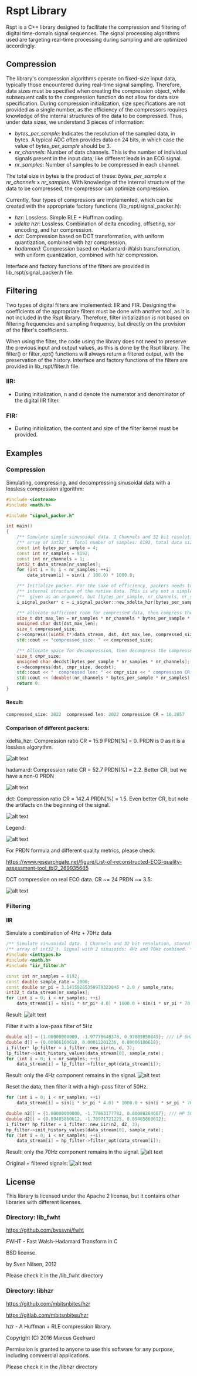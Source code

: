 # Rspt Library

Rspt is a C++ library designed to facilitate the compression and filtering of digital time-domain signal sequences. The signal processing algorithms used are targeting real-time processing during sampling and are optimized accordingly.

## Compression

The library's compression algorithms operate on fixed-size input data, typically those encountered during real-time signal sampling. Therefore, data sizes must be specified when creating the compression object, while subsequent calls to the compression function do not allow for data size specification.
During compression initialization, size specifications are not provided as a single number, as the efficiency of the compressors requires knowledge of the internal structures of the data to be compressed. Thus, under data sizes, we understand 3 pieces of information:
- *bytes_per_sample*: Indicates the resolution of the sampled data, in bytes. A typical ADC often provides data on 24 bits, in which case the value of *bytes_per_sample* should be 3.
- *nr_channels*: Number of data channels. This is the number of individual signals present in the input data, like different leads in an ECG signal.
- *nr_samples*: Number of samples to be compressed in each channel.

The total size in bytes is the product of these: *bytes_per_sample* x *nr_channels* x *nr_samples*. With knowledge of the internal structure of the data to be compressed, the compressor can optimize compression.

Currently, four types of compressors are implemented, which can be created with the appropriate factory functions (lib_rspt/signal_packer.h):
- *hzr*: Lossless. Simple RLE + Huffman coding.
- *xdelta hzr*: Lossless. Combination of delta encoding, offseting, xor encoding, and hzr compression.
- *dct*: Compression based on DCT transformation, with uniform quantization, combined with hzr compression.
- *hadamard*: Compression based on Hadamard-Walsh transformation, with uniform quantization, combined with hzr compression.

Interface and factory functions of the filters are provided in lib_rspt/signal_packer.h file.

## Filtering

Two types of digital filters are implemented: IIR and FIR.
Designing the coefficients of the appropriate filters must be done with another tool, as it is not included in the Rspt library. Therefore, filter initialization is not based on filtering frequencies and sampling frequency, but directly on the provision of the filter's coefficients.

When using the filter, the code using the library does not need to preserve the previous input and output values, as this is done by the Rspt library. The filter() or filter_opt() functions will always return a filtered output, with the preservation of the history.
Interface and factory functions of the filters are provided in lib_rspt/filter.h file.

### IIR:
- During initialization, n and d denote the numerator and denominator of the digital IIR filter.

### FIR:
- During initialization, the content and size of the filter kernel must be provided.

## Examples

### Compression

Simulating, compressing, and decompressing sinusoidal data with a lossless compression algorithm:

```cpp
#include <iostream>
#include <math.h>

#include "signal_packer.h"

int main()
{
    /** Simulate simple sinusoidal data. 1 Channels and 32 bit resolution, stored in an */
    /** array of int32_t. Total number of samples: 8192, total data size: 32768 Bytes. */
    const int bytes_per_sample = 4;
    const int nr_samples = 8192;
    const int nr_channels = 1;
    int32_t data_stream[nr_samples];
    for (int i = 0; i < nr_samples; ++i)
        data_stream[i] = sin(i / 100.0) * 1000.0;

    /** Initialize packer. For the sake of efficiency, packers needs to know about the */
    /** internal structure of the native data. This is why not a simple [size] is */
    /**  given as an argument, but [bytes_per_sample, nr_channels, nr_samples] */
    i_signal_packer* c = i_signal_packer::new_xdelta_hzr(bytes_per_sample, nr_channels, nr_samples);

    /** allocate sufficient room for compressed data, then compress the data */
    size_t dst_max_len = nr_samples * nr_channels * bytes_per_sample * 2;
    unsigned char dst[dst_max_len];
    size_t compressed_size;
    c->compress((uint8_t*)data_stream, dst, dst_max_len, compressed_size);
    std::cout << "compressed_size: " << compressed_size;

    /** Allocate space for decompression, then decompress the compressed data. */
    size_t cmpr_size;
    unsigned char decdst[bytes_per_sample * nr_samples * nr_channels];
    c->decompress(dst, cmpr_size, decdst);
    std::cout << "  compressed len: " << cmpr_size << " compression CR = ";
    std::cout << (double)(nr_channels * bytes_per_sample * nr_samples) / cmpr_size << std::endl;
    return 0;
}
```

#### Result:

```cpp
compressed_size: 2022  compressed len: 2022 compression CR = 16.2057
```

#### Comparison of different packers:

xdelta_hzr: Compression ratio CR = 15.9 PRDN[%] = 0. PRDN is 0 as it is a lossless algorythm.

![alt text](https://github.com/tamask1s/rspt/blob/main/lib_rspt_doc/compression_xdelta_hzr.png)

hadamard: Compression ratio CR = 52.7 PRDN[%] = 2.2. Better CR, but we have a non-0 PRDN

![alt text](https://github.com/tamask1s/rspt/blob/main/lib_rspt_doc/compression_hadamard.png)

dct: Compression ratio CR = 142.4 PRDN[%] = 1.5. Even better CR, but note the artifacts on the beginning of the signal.

![alt text](https://github.com/tamask1s/rspt/blob/main/lib_rspt_doc/compression_dct.png)

Legend:

![alt text](https://github.com/tamask1s/rspt/blob/main/lib_rspt_doc/legend_.png)

For PRDN formula and different quality metrics, please check:

https://www.researchgate.net/figure/List-of-reconstructed-ECG-quality-assessment-tool_tbl2_269935665

DCT compression on real ECG data. CR ~= 24 PRDN ~= 3.5:

![alt text](https://github.com/tamask1s/rspt/blob/main/lib_rspt_doc/compression_dct_ecg.png)

### Filtering

#### IIR

Simulate a combination of 4Hz + 70Hz data

```cpp
/** Simulate sinusoidal data. 1 Channels and 32 bit resolution, stored in an */
/** array of int32_t. Signal with 2 sinusoids: 4Hz and 70Hz combined. */
#include <inttypes.h>
#include <math.h>
#include "iir_filter.h"

const int nr_samples = 8192;
const double sample_rate = 2000;
const double sr_pi = 3.14159265358979323846 * 2.0 / sample_rate;
int32_t data_stream[nr_samples];
for (int i = 0; i < nr_samples; ++i)
    data_stream[i] = sin(i * sr_pi* 4.0) * 1000.0 + sin(i * sr_pi * 70.0) * 1000.0;
```
Result:
![alt text](https://github.com/tamask1s/rspt/blob/main/lib_rspt_doc/filtering_orig.png)

Filter it with a low-pass filter of 5Hz

```cpp
double n[] = {1.00000000000, -1.97778648378, 0.97803050849}; /// LP 5Hz @ 2kSps
double d[] = {0.00006100618, 0.00012201236, 0.00006100618};
i_filter* lp_filter = i_filter::new_iir(n, d, 3);
lp_filter->init_history_values(data_stream[0], sample_rate);
for (int i = 0; i < nr_samples; ++i)
    data_stream[i] = lp_filter->filter_opt(data_stream[i]);
```

Result: only the 4Hz component remains in the signal.
![alt text](https://github.com/tamask1s/rspt/blob/main/lib_rspt_doc/filtering_lp.png)

Reset the data, then filter it with a high-pass filter of 50Hz.
```cpp
for (int i = 0; i < nr_samples; ++i)
    data_stream[i] = sin(i * sr_pi * 4.0) * 1000.0 + sin(i * sr_pi * 70.0) * 1000.0;

double n2[] = {1.00000000000, -1.77863177782, 0.80080264667}; /// HP 50Hz @ 2kSps
double d2[] = {0.89485860612, -1.78971721225, 0.89485860612};
i_filter* hp_filter = i_filter::new_iir(n2, d2, 3);
hp_filter->init_history_values(data_stream[0], sample_rate);
for (int i = 0; i < nr_samples; ++i)
    data_stream[i] = hp_filter->filter_opt(data_stream[i]);
```
Result: only the 70Hz component remains in the signal.
![alt text](https://github.com/tamask1s/rspt/blob/main/lib_rspt_doc/filtering_hp.png)

Original + filtered signals:
![alt text](https://github.com/tamask1s/rspt/blob/main/lib_rspt_doc/filtering_hp_all.png)

## License

This library is licensed under the Apache 2 license, but it contains other libraries with different licenses.

### Directory: lib_fwht
 https://github.com/bvssvni/fwht
 
 FWHT - Fast Walsh-Hadamard Transform in C
 
 BSD license.
 
 by Sven Nilsen, 2012
 
 Please check it in the /lib_fwht directory

### Directory: libhzr 
 https://github.com/mbitsnbites/hzr
 
 https://gitlab.com/mbitsnbites/hzr
 
 hzr - A Huffman + RLE compression library.
 
 Copyright (C) 2016 Marcus Geelnard
 
 Permission is granted to anyone to use this software for any purpose, including commercial applications.
 
 Please check it in the /libhzr directory
